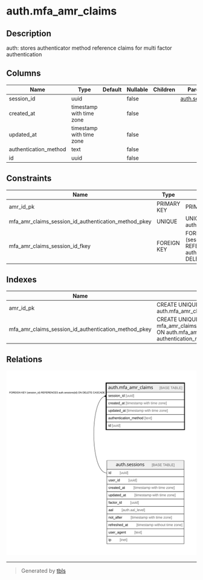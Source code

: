 # auth.mfa_amr_claims

## Description

auth: stores authenticator method reference claims for multi factor authentication

## Columns

| Name | Type | Default | Nullable | Children | Parents | Comment |
| ---- | ---- | ------- | -------- | -------- | ------- | ------- |
| session_id | uuid |  | false |  | [auth.sessions](auth.sessions.md) |  |
| created_at | timestamp with time zone |  | false |  |  |  |
| updated_at | timestamp with time zone |  | false |  |  |  |
| authentication_method | text |  | false |  |  |  |
| id | uuid |  | false |  |  |  |

## Constraints

| Name | Type | Definition |
| ---- | ---- | ---------- |
| amr_id_pk | PRIMARY KEY | PRIMARY KEY (id) |
| mfa_amr_claims_session_id_authentication_method_pkey | UNIQUE | UNIQUE (session_id, authentication_method) |
| mfa_amr_claims_session_id_fkey | FOREIGN KEY | FOREIGN KEY (session_id) REFERENCES auth.sessions(id) ON DELETE CASCADE |

## Indexes

| Name | Definition |
| ---- | ---------- |
| amr_id_pk | CREATE UNIQUE INDEX amr_id_pk ON auth.mfa_amr_claims USING btree (id) |
| mfa_amr_claims_session_id_authentication_method_pkey | CREATE UNIQUE INDEX mfa_amr_claims_session_id_authentication_method_pkey ON auth.mfa_amr_claims USING btree (session_id, authentication_method) |

## Relations

![er](auth.mfa_amr_claims.svg)

---

> Generated by [tbls](https://github.com/k1LoW/tbls)
